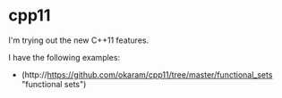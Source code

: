 cpp11
=====

I'm trying out the new C++11 features. 

I have the following examples:
* (http://https://github.com/okaram/cpp11/tree/master/functional_sets "functional sets")
